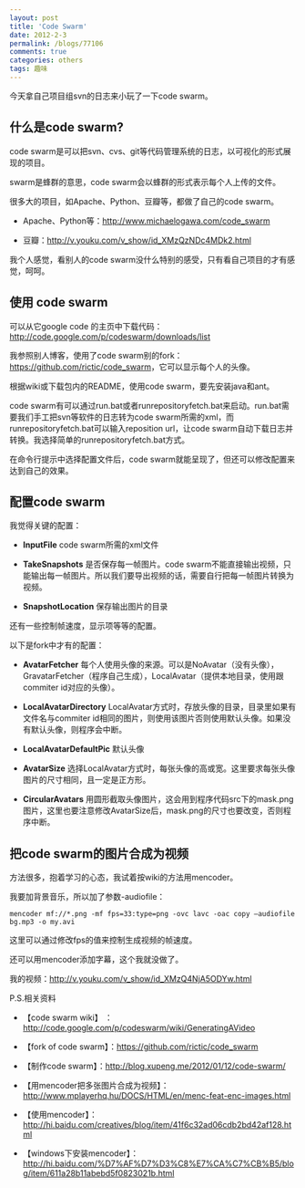 ```yaml
---
layout: post
title: 'Code Swarm'
date: 2012-2-3
permalink: /blogs/77106
comments: true
categories: others
tags: 趣味
---
```


今天拿自己项目组svn的日志来小玩了一下code swarm。

## 什么是code swarm?

code swarm是可以把svn、cvs、git等代码管理系统的日志，以可视化的形式展现的项目。

swarm是蜂群的意思，code swarm会以蜂群的形式表示每个人上传的文件。

<!--more-->

很多大的项目，如Apache、Python、豆瓣等，都做了自己的code swarm。

- Apache、Python等：<http://www.michaelogawa.com/code_swarm>

- 豆瓣：<http://v.youku.com/v_show/id_XMzQzNDc4MDk2.html>

我个人感觉，看别人的code swarm没什么特别的感受，只有看自己项目的才有感觉，呵呵。

## 使用 code swarm

可以从它google code 的主页中下载代码：<http://code.google.com/p/codeswarm/downloads/list>

我参照别人博客，使用了code swarm别的fork：<https://github.com/rictic/code_swarm>，它可以显示每个人的头像。

根据wiki或下载包内的README，使用code swarm，要先安装java和ant。

code swarm有可以通过run.bat或者runrepositoryfetch.bat来启动。run.bat需要我们手工把svn等软件的日志转为code swarm所需的xml，而runrepositoryfetch.bat可以输入reposition url，让code swarm自动下载日志并转换。我选择简单的runrepositoryfetch.bat方式。

在命令行提示中选择配置文件后，code swarm就能呈现了，但还可以修改配置来达到自己的效果。

## 配置code swarm

我觉得关键的配置：

- **InputFile** code swarm所需的xml文件

- **TakeSnapshots** 是否保存每一帧图片。code swarm不能直接输出视频，只能输出每一帧图片。所以我们要导出视频的话，需要自行把每一帧图片转换为视频。

- **SnapshotLocation** 保存输出图片的目录

还有一些控制帧速度，显示项等等的配置。

以下是fork中才有的配置：

- **AvatarFetcher** 每个人使用头像的来源。可以是NoAvatar（没有头像），GravatarFetcher（程序自己生成），LocalAvatar（提供本地目录，使用跟commiter id对应的头像）。

- **LocalAvatarDirectory** LocalAvatar方式时，存放头像的目录，目录里如果有文件名与commiter id相同的图片，则使用该图片否则使用默认头像。如果没有默认头像，则程序会中断。

- **LocalAvatarDefaultPic** 默认头像
 
- **AvatarSize** 选择LocalAvatar方式时，每张头像的高或宽。这里要求每张头像图片的尺寸相同，且一定是正方形。
 
- **CircularAvatars** 用圆形截取头像图片，这会用到程序代码src下的mask.png图片，这里也要注意修改AvatarSize后，mask.png的尺寸也要改变，否则程序中断。

## 把code swarm的图片合成为视频

方法很多，抱着学习的心态，我试着按wiki的方法用mencoder。

我要加背景音乐，所以加了参数-audiofile：

    mencoder mf://*.png -mf fps=33:type=png -ovc lavc -oac copy –audiofile bg.mp3 -o my.avi

这里可以通过修改fps的值来控制生成视频的帧速度。

还可以用mencoder添加字幕，这个我就没做了。

我的视频：<http://v.youku.com/v_show/id_XMzQ4NjA5ODYw.html>


P.S.相关资料

- 【code swarm wiki】 ：<http://code.google.com/p/codeswarm/wiki/GeneratingAVideo>

- 【fork of code swarm】：<https://github.com/rictic/code_swarm>

- 【制作code swarm】：<http://blog.xupeng.me/2012/01/12/code-swarm/>

- 【用mencoder把多张图片合成为视频】：<http://www.mplayerhq.hu/DOCS/HTML/en/menc-feat-enc-images.html>

- 【使用mencoder】：<http://hi.baidu.com/creatives/blog/item/41f6c32ad06cdb2bd42af128.html>

- 【windows下安装mencoder】：<http://hi.baidu.com/%D7%AF%D7%D3%C8%E7%CA%C7%CB%B5/blog/item/611a28b11abebd5f0823021b.html>
